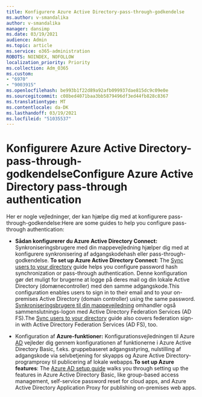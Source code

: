 ```yaml
---
title: Konfigurere Azure Active Directory-pass-through-godkendelse
ms.author: v-smandalika
author: v-smandalika
manager: dansimp
ms.date: 03/19/2021
audience: Admin
ms.topic: article
ms.service: o365-administration
ROBOTS: NOINDEX, NOFOLLOW
localization_priority: Priority
ms.collection: Adm_O365
ms.custom:
- "6970"
- "9003915"
ms.openlocfilehash: be993b1f22d89a92afb099937dae815dc9c09e0e
ms.sourcegitcommit: c08bed4071baa3bb5879496df3ed44fb828c8367
ms.translationtype: MT
ms.contentlocale: da-DK
ms.lasthandoff: 03/19/2021
ms.locfileid: "51035537"
---
```

# <a name="configure-azure-active-directory-pass-through-authentication"></a><span data-ttu-id="176a0-102">Konfigurere Azure Active Directory-pass-through-godkendelse</span><span class="sxs-lookup"><span data-stu-id="176a0-102">Configure Azure Active Directory pass-through authentication</span></span>

<span data-ttu-id="176a0-103">Her er nogle vejledninger, der kan hjælpe dig med at konfigurere pass-through-godkendelse:</span><span class="sxs-lookup"><span data-stu-id="176a0-103">Here are some guides to help you configure pass-through authentication:</span></span>

- <span data-ttu-id="176a0-104">**Sådan konfigurerer du Azure Active Directory Connect:** Synkroniseringsbrugere med din mappevejledning hjælper dig med at konfigurere synkronisering af adgangskodehash eller pass-through-godkendelse. [](https://admin.microsoft.com/AdminPortal/Home)</span><span class="sxs-lookup"><span data-stu-id="176a0-104">**To set up Azure Active Directory Connect**: The [Sync users to your directory](https://admin.microsoft.com/AdminPortal/Home) guide helps you configure password hash synchronization or pass-through authentication.</span></span> <span data-ttu-id="176a0-105">Denne konfiguration gør det muligt for brugerne at logge på deres mail og din lokale Active Directory (domænecontroller) med den samme adgangskode.</span><span class="sxs-lookup"><span data-stu-id="176a0-105">This configuration enables users to sign in to their email and to your on-premises Active Directory (domain controller) using the same password.</span></span>  <span data-ttu-id="176a0-106">[Synkroniseringsbrugere til din mappevejledning](https://admin.microsoft.com/AdminPortal/Home) omhandler også sammenslutnings-logon med Active Directory Federation Services (AD FS).</span><span class="sxs-lookup"><span data-stu-id="176a0-106">The [Sync users to your directory](https://admin.microsoft.com/AdminPortal/Home) guide also covers federation sign-in with Active Directory Federation Services (AD FS), too.</span></span>

- <span data-ttu-id="176a0-107">Konfiguration af **Azure-funktioner:** Konfigurationsvejledningen til Azure [AD](https://admin.microsoft.com/adminportal/home#/modernonboarding/azureadsetup) vejleder dig gennem konfigurationen af funktionerne i Azure Active Directory Basic, f.eks. gruppebaseret adgangsstyring, nulstilling af adgangskode via selvbetjening for skyapps og Azure Active Directory-programproxy til publicering af lokale webapps.</span><span class="sxs-lookup"><span data-stu-id="176a0-107">**To set up Azure features**: The [Azure AD setup guide](https://admin.microsoft.com/adminportal/home#/modernonboarding/azureadsetup) walks you through setting up the features in Azure Active Directory Basic, like group-based access management, self-service password reset for cloud apps, and Azure Active Directory Application Proxy for publishing on-premises web apps.</span></span>


